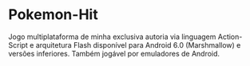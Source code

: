 # Pokemon-Hit
Jogo multiplataforma de minha exclusiva autoria via linguagem Action-Script e arquitetura Flash disponível para Android 6.0 (Marshmallow) e versões inferiores. Também jogável por emuladores de Android.
